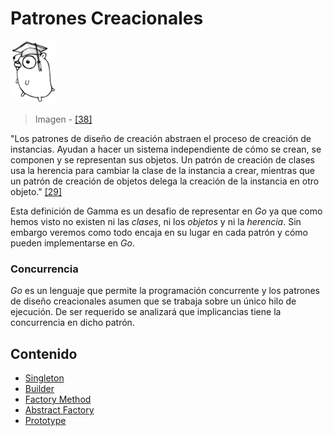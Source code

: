 # Patrones Creacionales

![](/assets/doc.png)

> Imagen - [\[38\]](/recursos.md)

"Los patrones de diseño de creación abstraen el proceso de creación de instancias. Ayudan a hacer un sistema independiente de cómo se crean, se componen y se representan sus objetos. Un patrón de creación de clases usa la herencia para cambiar la clase de la instancia a crear, mientras que un patrón de creación de objetos delega la creación de la instancia en otro objeto." [\[29\]](/recursos.md)

Esta definición de Gamma es un desafio de representar en _Go_ ya que como hemos visto no existen ni las *clases*, ni los *objetos* y ni la *herencia*. Sin embargo veremos como todo encaja en su lugar en cada patrón y cómo pueden implementarse en _Go_.

### Concurrencia

_Go_ es un lenguaje que permite la programación concurrente y los patrones de diseño creacionales asumen que se trabaja sobre un único hilo de ejecución. De ser requerido se analizará que implicancias tiene la concurrencia en dicho patrón.

## Contenido

* [Singleton](singleton.md)
* [Builder](builder.md)
* [Factory Method](factorymethod.md)
* [Abstract Factory](abstractfactory.md)
* [Prototype](prototype.md)
